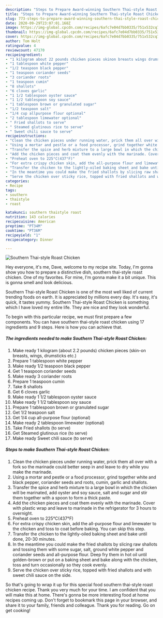 ```yaml
---
description: "Steps to Prepare Award-winning Southern Thai-style Roast Chicken"
title: "Steps to Prepare Award-winning Southern Thai-style Roast Chicken"
slug: 773-steps-to-prepare-award-winning-southern-thai-style-roast-chicken
date: 2020-09-29T23:07:01.168Z
image: https://img-global.cpcdn.com/recipes/6afc7e04d7bb0335/751x532cq70/southern-thai-style-roast-chicken-recipe-main-photo.jpg
thumbnail: https://img-global.cpcdn.com/recipes/6afc7e04d7bb0335/751x532cq70/southern-thai-style-roast-chicken-recipe-main-photo.jpg
cover: https://img-global.cpcdn.com/recipes/6afc7e04d7bb0335/751x532cq70/southern-thai-style-roast-chicken-recipe-main-photo.jpg
author: Tom Holt
ratingvalue: 4
reviewcount: 47170
recipeingredient:
- "1 kilogram about 22 pounds chicken pieces skinon breasts wings drumsticks etc"
- "1 tablespoon white pepper"
- "1/2 teaspoon black pepper"
- "1 teaspoon coriander seeds"
- "3 coriander roots"
- "1 teaspoon cumin"
- "8 shallots"
- "6 cloves garlic"
- "1 1/2 tablespoon oyster sauce"
- "1 1/2 tablespoon soy sauce"
- "1 tablespoon brown or granulated sugar"
- "1/2 teaspoon salt"
- "1/4 cup allpurpose flour optional"
- "2 tablespoon limewater optional"
- " Fried shallots to serve"
- " Steamed glutinous rice to serve"
- " Sweet chili sauce to serve"
recipeinstructions:
- "Clean the chicken pieces under running water, prick them all over with a fork so the marinade could better seep in and leave to dry while you make the marinade."
- "Using a mortar and pestle or a food processor, grind together white and black pepper, coriander seeds and roots, cumin, garlic and shallots."
- "Transfer the spice and herb mixture to a large bowl in which the chicken will be marinated, add oyster and soy sauce, salt and sugar and stir them together with a spoon to form a thick paste."
- "Add the chicken pieces and coat them evenly with the marinade. Cover with plastic wrap and leave to marinade in the refrigerator for 3 hours to overnight."
- "Preheat oven to 225°C(437°F)"
- "For extra crispy chicken skin, add the all-purpose flour and limewater to the chicken and toss to coat before baking. You can skip this step."
- "Transfer the chicken to the lightly-oiled baking sheet and bake until done, 20-30 minutes."
- "In the meantime you could make the fried shallots by slicing raw shallots and tossing them with some sugar, salt, ground white pepper and coriander seeds and all-purpose flour. Deep fry them in hot oil until golden-brown or put on a baking sheet and bake along with the chicken, toss and turn occasionally so they cook evenly."
- "Serve the chicken over sticky rice, topped with fried shallots and with sweet chili sauce on the side."
categories:
- Recipe
tags:
- southern
- thaistyle
- roast

katakunci: southern thaistyle roast 
nutrition: 143 calories
recipecuisine: American
preptime: "PT34M"
cooktime: "PT36M"
recipeyield: "1"
recipecategory: Dinner

---
```



![Southern Thai-style Roast Chicken](https://img-global.cpcdn.com/recipes/6afc7e04d7bb0335/751x532cq70/southern-thai-style-roast-chicken-recipe-main-photo.jpg)

Hey everyone, it's me, Dave, welcome to my recipe site. Today, I'm gonna show you how to prepare a distinctive dish, southern thai-style roast chicken. One of my favorites. For mine, I'm gonna make it a bit unique. This is gonna smell and look delicious.

Southern Thai-style Roast Chicken is one of the most well liked of current trending foods on earth. It is appreciated by millions every day. It's easy, it's quick, it tastes yummy. Southern Thai-style Roast Chicken is something which I have loved my entire life. They are nice and they look wonderful.




To begin with this particular recipe, we must first prepare a few components. You can have southern thai-style roast chicken using 17 ingredients and 9 steps. Here is how you can achieve that.

<!--inarticleads1-->

##### The ingredients needed to make Southern Thai-style Roast Chicken:

1. Make ready 1 kilogram (about 2.2 pounds) chicken pieces (skin-on breasts, wings, drumsticks etc.)
1. Prepare 1 tablespoon white pepper
1. Make ready 1/2 teaspoon black pepper
1. Get 1 teaspoon coriander seeds
1. Make ready 3 coriander roots
1. Prepare 1 teaspoon cumin
1. Take 8 shallots
1. Get 6 cloves garlic
1. Make ready 1 1/2 tablespoon oyster sauce
1. Make ready 1 1/2 tablespoon soy sauce
1. Prepare 1 tablespoon brown or granulated sugar
1. Get 1/2 teaspoon salt
1. Get 1/4 cup all-purpose flour (optional)
1. Make ready 2 tablespoon limewater (optional)
1. Take  Fried shallots (to serve)
1. Get  Steamed glutinous rice (to serve)
1. Make ready  Sweet chili sauce (to serve)




<!--inarticleads2-->

##### Steps to make Southern Thai-style Roast Chicken:

1. Clean the chicken pieces under running water, prick them all over with a fork so the marinade could better seep in and leave to dry while you make the marinade.
1. Using a mortar and pestle or a food processor, grind together white and black pepper, coriander seeds and roots, cumin, garlic and shallots.
1. Transfer the spice and herb mixture to a large bowl in which the chicken will be marinated, add oyster and soy sauce, salt and sugar and stir them together with a spoon to form a thick paste.
1. Add the chicken pieces and coat them evenly with the marinade. Cover with plastic wrap and leave to marinade in the refrigerator for 3 hours to overnight.
1. Preheat oven to 225°C(437°F)
1. For extra crispy chicken skin, add the all-purpose flour and limewater to the chicken and toss to coat before baking. You can skip this step.
1. Transfer the chicken to the lightly-oiled baking sheet and bake until done, 20-30 minutes.
1. In the meantime you could make the fried shallots by slicing raw shallots and tossing them with some sugar, salt, ground white pepper and coriander seeds and all-purpose flour. Deep fry them in hot oil until golden-brown or put on a baking sheet and bake along with the chicken, toss and turn occasionally so they cook evenly.
1. Serve the chicken over sticky rice, topped with fried shallots and with sweet chili sauce on the side.




So that's going to wrap it up for this special food southern thai-style roast chicken recipe. Thank you very much for your time. I am confident that you will make this at home. There's gonna be more interesting food at home recipes coming up. Don't forget to bookmark this page in your browser, and share it to your family, friends and colleague. Thank you for reading. Go on get cooking!
